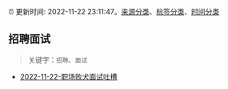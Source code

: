 :alarm_clock: 更新时间: 2022-11-22 23:11:47。[来源分类](../README.md)、[标签分类](../TAGS.md)、[时间分类](../TIMELINE.md)

## 招聘面试


> 关键字：`招聘`、`面试`



- [2022-11-22-职场败犬面试吐槽](https://www.v2ex.com/t/897177) 